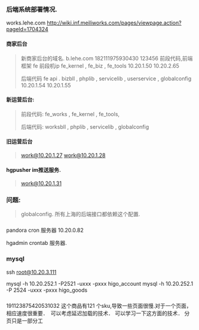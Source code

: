 ### 后端系统部署情况.

works.lehe.com
<http://wiki.inf.meiliworks.com/pages/viewpage.action?pageId=1704324>

#### 商家后台 
> 
> 新商家后台的域名.   b.lehe.com   182111975930430   123456
> 前段代码,前端框架 fe  前段机ip  fe_kernel , fe_biz , fe_tools 
> 10.20.1.50
> 10.20.2.65
> 
> 后端代码 fe  api .     bizbll , phplib , servicelib , userservice , globalconfig
> 10.20.1.54
> 10.20.1.55
> 

#### 新运营后台:

>
>  前段代码:
>  fe_works , fe_kernel , fe_tools, 
>
>  后端代码:
>  worksbll , phplib , servicelib , globalconfig
>
> 

#### 旧运营后台

>
> work@10.20.1.27
> work@10.20.1.28
>


#### hgpusher im推送服务.

>
> work@10.20.1.31
>


### 问题:

>
> globalconfig. 所有上海的后端接口都依赖这个配置.
>
>

### 
pandora cron 服务器
10.20.0.82

hgadmin crontab 服务器.

### mysql

ssh root@10.20.3.111

mysql -h 10.20.252.1 -P2521 -uxxx -pxxx higo_account
mysql -h 10.20.252.1 -P 2524 -uxxx -pxxx higo_goods


### 
191123875420531032  这个商品有121 个sku,导致一些页面很慢.对于一个页面，相应速度很重要．　可以考虑延迟加载的技术．
可以学习一下这方面的技术．
分页只是一部分工





